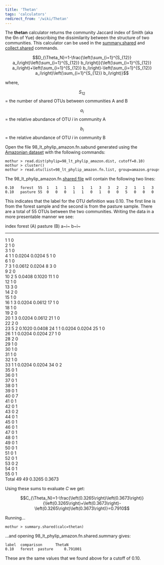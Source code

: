 ```yaml
---
title: 'Thetan'
tags: 'calculators'
redirect_from: '/wiki/Thetan'
---
```

The **thetan** calculator returns the community Jaccard
index of Smith (aka the Θn of Yue) describing the dissimilarity between
the structure of two communities. This calculator can be used in the
[summary.shared](summary.shared) and
[collect.shared](collect.shared) commands.

$$D_{\Theta_N}=1-\frac{\left(\sum_{i=1}^{S_{12}} a_i\right)\left(\sum_{i=1}^{S_{12}} b_i\right)}{\left(\sum_{i=1}^{S_{12}} a_i\right)+\left(\sum_{i=1}^{S_{12}} b_i\right)-\left(\sum_{i=1}^{S_{12}} a_i\right)\left(\sum_{i=1}^{S_{12}} b_i\right)}$$

where,

$$S_{12}$$ = the number of shared OTUs between communities A and B

$$a_i$$ = the relative abundance of OTU <i>i</i> in community A

$$b_i$$ = the relative abundance of OTU <i>i</i> in community B

Open the file 98\_lt\_phylip\_amazon.fn.sabund generated using the [
Amazonian dataset](https://mothur.s3.us-east-2.amazonaws.com/wiki/amazondata.zip) with the following
commands:

    mothur > read.dist(phylip=98_lt_phylip_amazon.dist, cutoff=0.10)
    mothur > cluster()
    mothur > read.otu(list=98_lt_phylip_amazon.fn.list, group=amazon.groups, label=0.10)

The 98\_lt\_phylip\_amazon.fn.[shared file](shared_file) will
contain the following two lines:

    0.10   forest  55  1   1   1   1   1   1   3   3   2   2   1   1   3   2   1   1   1   1   2   1   1   2   5   1   1   1   1   2   1   1   1   1   1   0   0   0   0   0   0   0   0   0   0   0   0   0   0   0   0   0   0   0   0   0   0   
    0.10   pasture 55  0   0   0   1   1   0   1   0   0   5   0   0   0   0   0   2   0   0   0   3   0   0   2   1   0   1   0   0   0   0   0   0   1   2   1   1   1   1   1   7   1   1   2   1   1   1   1   1   1   1   1   1   2   1   1   

This indicates that the label for the OTU definition was 0.10. The first
line is from the forest sample and the second is from the pasture
sample. There are a total of 55 OTUs between the two communities.
Writing the data in a more presentable manner we see:

  index   forest (A)   pasture (B)   a~i~     b~i~
  ------- ------------ ------------- -------- --------
  1       1            0                      
  2       1            0                      
  3       1            0                      
  4       1            1             0.0204   0.0204
  5       1            0                      
  6       1            0                      
  7       3            1             0.0612   0.0204
  8       3            0                      
  9       2            0                      
  10      2            5             0.0408   0.1020
  11      1            0                      
  12      1            0                      
  13      3            0                      
  14      2            0                      
  15      1            0                      
  16      1            3             0.0204   0.0612
  17      1            0                      
  18      1            0                      
  19      2            0                      
  20      1            3             0.0204   0.0612
  21      1            0                      
  22      2            0                      
  23      5            2             0.1020   0.0408
  24      1            1             0.0204   0.0204
  25      1            0                      
  26      1            1             0.0204   0.0204
  27      1            0                      
  28      2            0                      
  29      1            0                      
  30      1            0                      
  31      1            0                      
  32      1            0                      
  33      1            1             0.0204   0.0204
  34      0            2                      
  35      0            1                      
  36      0            1                      
  37      0            1                      
  38      0            1                      
  39      0            1                      
  40      0            7                      
  41      0            1                      
  42      0            1                      
  43      0            2                      
  44      0            1                      
  45      0            1                      
  46      0            1                      
  47      0            1                      
  48      0            1                      
  49      0            1                      
  50      0            1                      
  51      0            1                      
  52      0            1                      
  53      0            2                      
  54      0            1                      
  55      0            1                      
  Total   49           49            0.3265   0.3673

Using these sums to evaluate <i>C</i> we get:

$$C_{\Theta_N}=1-\frac{\left(0.3265\right)\left(0.3673\right)}{\left(0.3265\right)+\left(0.3673\right)-\left(0.3265\right)\left(0.3673\right)}=0.7910$$

Running\...

    mothur > summary.shared(calc=thetan)

\...and opening 98\_lt\_phylip\_amazon.fn.shared.summary gives:

    label  comparison      ThetaN
    0.10   forest  pasture     0.791001

These are the same values that we found above for a cutoff of 0.10.
